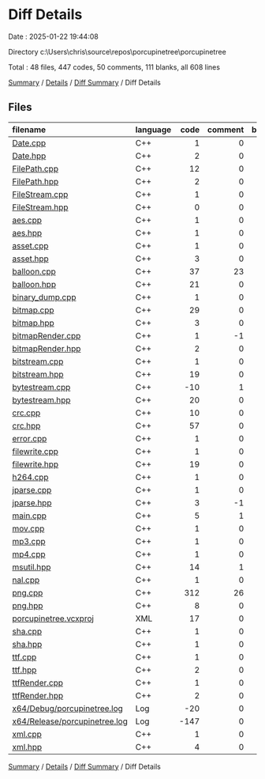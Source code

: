 # Diff Details

Date : 2025-01-22 19:44:08

Directory c:\\Users\\chris\\source\\repos\\porcupinetree\\porcupinetree

Total : 48 files,  447 codes, 50 comments, 111 blanks, all 608 lines

[Summary](results.md) / [Details](details.md) / [Diff Summary](diff.md) / Diff Details

## Files
| filename | language | code | comment | blank | total |
| :--- | :--- | ---: | ---: | ---: | ---: |
| [Date.cpp](/Date.cpp) | C++ | 1 | 0 | 1 | 2 |
| [Date.hpp](/Date.hpp) | C++ | 2 | 0 | -1 | 1 |
| [FilePath.cpp](/FilePath.cpp) | C++ | 12 | 0 | 15 | 27 |
| [FilePath.hpp](/FilePath.hpp) | C++ | 2 | 0 | -1 | 1 |
| [FileStream.cpp](/FileStream.cpp) | C++ | 1 | 0 | 0 | 1 |
| [FileStream.hpp](/FileStream.hpp) | C++ | 0 | 0 | -1 | -1 |
| [aes.cpp](/aes.cpp) | C++ | 1 | 0 | 0 | 1 |
| [aes.hpp](/aes.hpp) | C++ | 1 | 0 | 1 | 2 |
| [asset.cpp](/asset.cpp) | C++ | 1 | 0 | 1 | 2 |
| [asset.hpp](/asset.hpp) | C++ | 3 | 0 | 0 | 3 |
| [balloon.cpp](/balloon.cpp) | C++ | 37 | 23 | 10 | 70 |
| [balloon.hpp](/balloon.hpp) | C++ | 21 | 0 | 2 | 23 |
| [binary\_dump.cpp](/binary_dump.cpp) | C++ | 1 | 0 | 1 | 2 |
| [bitmap.cpp](/bitmap.cpp) | C++ | 29 | 0 | 11 | 40 |
| [bitmap.hpp](/bitmap.hpp) | C++ | 3 | 0 | 0 | 3 |
| [bitmapRender.cpp](/bitmapRender.cpp) | C++ | 1 | -1 | 0 | 0 |
| [bitmapRender.hpp](/bitmapRender.hpp) | C++ | 2 | 0 | -1 | 1 |
| [bitstream.cpp](/bitstream.cpp) | C++ | 1 | 0 | 1 | 2 |
| [bitstream.hpp](/bitstream.hpp) | C++ | 19 | 0 | 3 | 22 |
| [bytestream.cpp](/bytestream.cpp) | C++ | -10 | 1 | 0 | -9 |
| [bytestream.hpp](/bytestream.hpp) | C++ | 20 | 0 | 3 | 23 |
| [crc.cpp](/crc.cpp) | C++ | 10 | 0 | 4 | 14 |
| [crc.hpp](/crc.hpp) | C++ | 57 | 0 | 2 | 59 |
| [error.cpp](/error.cpp) | C++ | 1 | 0 | 1 | 2 |
| [filewrite.cpp](/filewrite.cpp) | C++ | 1 | 0 | 2 | 3 |
| [filewrite.hpp](/filewrite.hpp) | C++ | 19 | 0 | 3 | 22 |
| [h264.cpp](/h264.cpp) | C++ | 1 | 0 | 2 | 3 |
| [jparse.cpp](/jparse.cpp) | C++ | 1 | 0 | 2 | 3 |
| [jparse.hpp](/jparse.hpp) | C++ | 3 | -1 | -1 | 1 |
| [main.cpp](/main.cpp) | C++ | 5 | 1 | 3 | 9 |
| [mov.cpp](/mov.cpp) | C++ | 1 | 0 | 0 | 1 |
| [mp3.cpp](/mp3.cpp) | C++ | 1 | 0 | 2 | 3 |
| [mp4.cpp](/mp4.cpp) | C++ | 1 | 0 | -1 | 0 |
| [msutil.hpp](/msutil.hpp) | C++ | 14 | 1 | 4 | 19 |
| [nal.cpp](/nal.cpp) | C++ | 1 | 0 | 1 | 2 |
| [png.cpp](/png.cpp) | C++ | 312 | 26 | 61 | 399 |
| [png.hpp](/png.hpp) | C++ | 8 | 0 | 1 | 9 |
| [porcupinetree.vcxproj](/porcupinetree.vcxproj) | XML | 17 | 0 | 0 | 17 |
| [sha.cpp](/sha.cpp) | C++ | 1 | 0 | 0 | 1 |
| [sha.hpp](/sha.hpp) | C++ | 1 | 0 | 1 | 2 |
| [ttf.cpp](/ttf.cpp) | C++ | 1 | 0 | 1 | 2 |
| [ttf.hpp](/ttf.hpp) | C++ | 2 | 0 | 0 | 2 |
| [ttfRender.cpp](/ttfRender.cpp) | C++ | 1 | 0 | 1 | 2 |
| [ttfRender.hpp](/ttfRender.hpp) | C++ | 2 | 0 | -1 | 1 |
| [x64/Debug/porcupinetree.log](/x64/Debug/porcupinetree.log) | Log | -20 | 0 | -1 | -21 |
| [x64/Release/porcupinetree.log](/x64/Release/porcupinetree.log) | Log | -147 | 0 | -19 | -166 |
| [xml.cpp](/xml.cpp) | C++ | 1 | 0 | 0 | 1 |
| [xml.hpp](/xml.hpp) | C++ | 4 | 0 | -2 | 2 |

[Summary](results.md) / [Details](details.md) / [Diff Summary](diff.md) / Diff Details